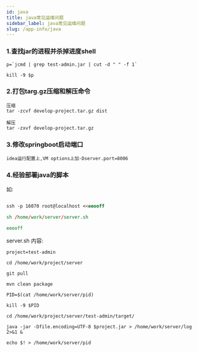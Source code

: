 ```yaml
---
id: java
title: java常见运维问题
sidebar_label: java常见运维问题
slug: /app-info/java
---
```


### 1.查找jar的进程并杀掉进度shell

```
p=`jcmd | grep test-admin.jar | cut -d " " -f 1`

kill -9 $p
```

### 2.打包targ.gz压缩和解压命令

```
压缩
tar -zcvf develop-project.tar.gz dist

解压
tar -zxvf develop-project.tar.gz

```

### 3.修改springboot启动端口

```
idea运行配置上,VM options上加-Dserver.port=8006
```

### 4.经验部署java的脚本
如:
```markdown

ssh -p 16070 root@localhost <<eeooff

sh /home/work/server/server.sh

eeooff

```

server.sh 内容:

```shell
project=test-admin

cd /home/work/project/server

git pull

mvn clean package

PID=$(cat /home/work/server/pid)

kill -9 $PID

cd /home/work/project/server/test-admin/target/

java -jar -Dfile.encoding=UTF-8 $project.jar > /home/work/server/log 2>&1 &

echo $! > /home/work/server/pid


```
